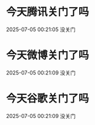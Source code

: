 # 今天腾讯关门了吗

2025-07-05 00:21:05 没关门

# 今天微博关门了吗

2025-07-05 00:21:09 没关门

# 今天谷歌关门了吗

2025-07-05 00:21:09 没关门

